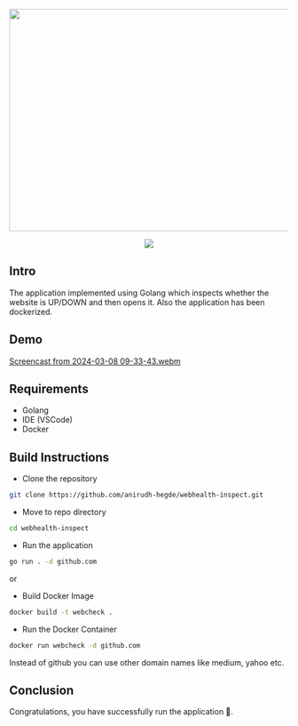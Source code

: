 <p style="text-align:center;" align="center">
  <img src="https://github.com/anirudh-hegde/webhealth-inspect/assets/105560839/766f096f-0f83-4c29-a4eb-dd2ab6c5898d"width="700px" height="400px">
</p>
<p style="text-align:center;" align="center">
<a href="https://github.com/anirudh-hegde/webhealth-inspect/blob/main/LICENSE" alt="LICENSE">
    <img src="https://img.shields.io/github/license/anirudh-hegde/webhealth-inspect?color=brightgreen" />
</a>
</p>

## Intro
The application implemented using Golang which inspects whether the website is UP/DOWN and then opens it.
Also the application has been dockerized.

## Demo
[Screencast from 2024-03-08 09-33-43.webm](https://github.com/anirudh-hegde/webhealth-inspect/assets/105560839/0c91f921-3562-4a7d-991a-7ed2f46d3340)

## Requirements
- Golang
- IDE (VSCode)
- Docker
  
## Build Instructions
- Clone the repository
```sh
git clone https://github.com/anirudh-hegde/webhealth-inspect.git
```

- Move to repo directory
```sh
cd webhealth-inspect
```

- Run the application
```sh
go run . -d github.com 
```

or

- Build Docker Image
```sh
docker build -t webcheck .
```

- Run the Docker Container
```sh
docker run webcheck -d github.com
```
Instead of github you can use other domain names like medium, yahoo etc.

## Conclusion
Congratulations, you have successfully run the application 🚀️.

